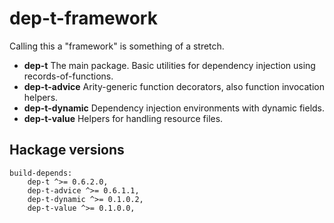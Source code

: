 # dep-t-framework

Calling this a "framework" is something of a stretch. 

- **dep-t** The main package. Basic utilities for dependency injection using records-of-functions.
- **dep-t-advice** Arity-generic function decorators, also function invocation helpers.
- **dep-t-dynamic** Dependency injection environments with dynamic fields. 
- **dep-t-value** Helpers for handling resource files.

## Hackage versions

    build-depends:
        dep-t ^>= 0.6.2.0,
        dep-t-advice ^>= 0.6.1.1,
        dep-t-dynamic ^>= 0.1.0.2,
        dep-t-value ^>= 0.1.0.0,
